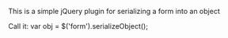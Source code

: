 This is a simple jQuery plugin for serializing a form into an object

Call it:
	var obj = $('form').serializeObject();